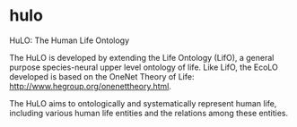 # hulo
HuLO: The Human Life Ontology

The HuLO is developed by extending the Life Ontology (LifO), a general purpose species-neural upper level ontology of life. Like LifO, the EcoLO developed is based on the OneNet Theory of Life: http://www.hegroup.org/onenettheory.html.

The HuLO aims to ontologically and systematically represent human life, including various human life entities and the relations among these entities.

